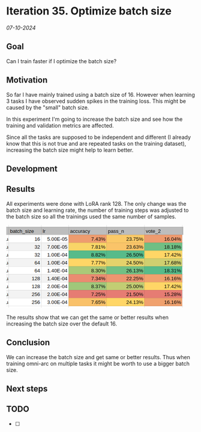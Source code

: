 # Iteration 35. Optimize batch size

_07-10-2024_

## Goal

Can I train faster if I optimize the batch size?

## Motivation

So far I have mainly trained using a batch size of 16. However when learning 3 tasks I have observed
sudden spikes in the training loss. This might be caused by the "small" batch size.

In this experiment I'm going to increase the batch size and see how the training and validation metrics
are affected.

Since all the tasks are supposed to be independent and different (I already know that this is not true and are repeated
tasks on the training dataset), increasing the batch size might help to learn better.

## Development

## Results

All experiments were done with LoRA rank 128. The only change was the batch size and learning rate, the number
of training steps was adjusted to the batch size so all the trainings used the same number of samples.

![validation results](res/2024-10-09-11-14-52.png)

The results show that we can get the same or better results when increasing the batch size over the
default 16.

## Conclusion

We can increase the batch size and get same or better results. Thus when training omni-arc on multiple
tasks it might be worth to use a bigger batch size.

## Next steps

## TODO

- [ ]
